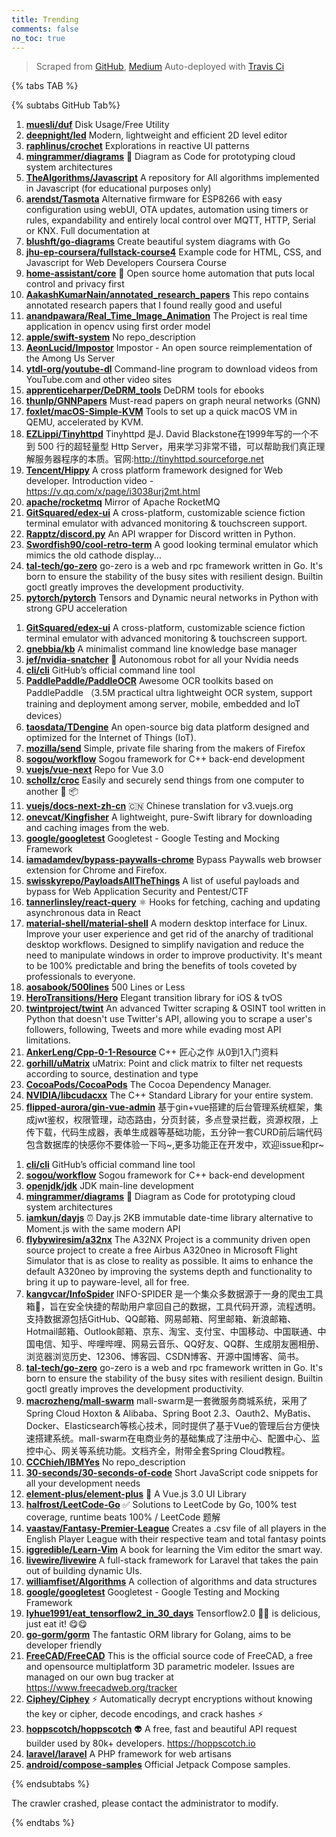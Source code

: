 ```yaml
---
title: Trending
comments: false
no_toc: true
---
```


> Scraped from [GitHub](https://github.com/trending), [Medium](https://medium.com/topic/popular)
Auto-deployed with [Travis Ci](https://travis-ci.org/)

{% tabs TAB %}
<!-- tab GitHub -->
{% subtabs GitHub Tab%}
<!-- tab Daily -->
1. [**muesli/duf**](https://github.com/muesli/duf)
Disk Usage/Free Utility
2. [**deepnight/led**](https://github.com/deepnight/led)
Modern, lightweight and efficient 2D level editor
3. [**raphlinus/crochet**](https://github.com/raphlinus/crochet)
Explorations in reactive UI patterns
4. [**mingrammer/diagrams**](https://github.com/mingrammer/diagrams)
🎨 Diagram as Code for prototyping cloud system architectures
5. [**TheAlgorithms/Javascript**](https://github.com/TheAlgorithms/Javascript)
A repository for All algorithms implemented in Javascript (for educational purposes only)
6. [**arendst/Tasmota**](https://github.com/arendst/Tasmota)
Alternative firmware for ESP8266 with easy configuration using webUI, OTA updates, automation using timers or rules, expandability and entirely local control over MQTT, HTTP, Serial or KNX. Full documentation at
7. [**blushft/go-diagrams**](https://github.com/blushft/go-diagrams)
Create beautiful system diagrams with Go
8. [**jhu-ep-coursera/fullstack-course4**](https://github.com/jhu-ep-coursera/fullstack-course4)
Example code for HTML, CSS, and Javascript for Web Developers Coursera Course
9. [**home-assistant/core**](https://github.com/home-assistant/core)
🏡 Open source home automation that puts local control and privacy first
10. [**AakashKumarNain/annotated_research_papers**](https://github.com/AakashKumarNain/annotated_research_papers)
This repo contains annotated research papers that I found really good and useful
11. [**anandpawara/Real_Time_Image_Animation**](https://github.com/anandpawara/Real_Time_Image_Animation)
The Project is real time application in opencv using first order model
12. [**apple/swift-system**](https://github.com/apple/swift-system)
No repo_description
13. [**AeonLucid/Impostor**](https://github.com/AeonLucid/Impostor)
Impostor - An open source reimplementation of the Among Us Server
14. [**ytdl-org/youtube-dl**](https://github.com/ytdl-org/youtube-dl)
Command-line program to download videos from YouTube.com and other video sites
15. [**apprenticeharper/DeDRM_tools**](https://github.com/apprenticeharper/DeDRM_tools)
DeDRM tools for ebooks
16. [**thunlp/GNNPapers**](https://github.com/thunlp/GNNPapers)
Must-read papers on graph neural networks (GNN)
17. [**foxlet/macOS-Simple-KVM**](https://github.com/foxlet/macOS-Simple-KVM)
Tools to set up a quick macOS VM in QEMU, accelerated by KVM.
18. [**EZLippi/Tinyhttpd**](https://github.com/EZLippi/Tinyhttpd)
Tinyhttpd 是J. David Blackstone在1999年写的一个不到 500 行的超轻量型 Http Server，用来学习非常不错，可以帮助我们真正理解服务器程序的本质。官网:http://tinyhttpd.sourceforge.net
19. [**Tencent/Hippy**](https://github.com/Tencent/Hippy)
A cross platform framework designed for Web developer. Introduction video - https://v.qq.com/x/page/i3038urj2mt.html
20. [**apache/rocketmq**](https://github.com/apache/rocketmq)
Mirror of Apache RocketMQ
21. [**GitSquared/edex-ui**](https://github.com/GitSquared/edex-ui)
A cross-platform, customizable science fiction terminal emulator with advanced monitoring & touchscreen support.
22. [**Rapptz/discord.py**](https://github.com/Rapptz/discord.py)
An API wrapper for Discord written in Python.
23. [**Swordfish90/cool-retro-term**](https://github.com/Swordfish90/cool-retro-term)
A good looking terminal emulator which mimics the old cathode display...
24. [**tal-tech/go-zero**](https://github.com/tal-tech/go-zero)
go-zero is a web and rpc framework written in Go. It's born to ensure the stability of the busy sites with resilient design. Builtin goctl greatly improves the development productivity.
25. [**pytorch/pytorch**](https://github.com/pytorch/pytorch)
Tensors and Dynamic neural networks in Python with strong GPU acceleration
<!-- endtab -->
<!-- tab Weekly -->
1. [**GitSquared/edex-ui**](https://github.com/GitSquared/edex-ui)
A cross-platform, customizable science fiction terminal emulator with advanced monitoring & touchscreen support.
2. [**gnebbia/kb**](https://github.com/gnebbia/kb)
A minimalist command line knowledge base manager
3. [**jef/nvidia-snatcher**](https://github.com/jef/nvidia-snatcher)
🤖 Autonomous robot for all your Nvidia needs
4. [**cli/cli**](https://github.com/cli/cli)
GitHub’s official command line tool
5. [**PaddlePaddle/PaddleOCR**](https://github.com/PaddlePaddle/PaddleOCR)
Awesome OCR toolkits based on PaddlePaddle （3.5M practical ultra lightweight OCR system, support training and deployment among server, mobile, embedded and IoT devices）
6. [**taosdata/TDengine**](https://github.com/taosdata/TDengine)
An open-source big data platform designed and optimized for the Internet of Things (IoT).
7. [**mozilla/send**](https://github.com/mozilla/send)
Simple, private file sharing from the makers of Firefox
8. [**sogou/workflow**](https://github.com/sogou/workflow)
Sogou framework for C++ back-end development
9. [**vuejs/vue-next**](https://github.com/vuejs/vue-next)
Repo for Vue 3.0
10. [**schollz/croc**](https://github.com/schollz/croc)
Easily and securely send things from one computer to another 🐊 📦
11. [**vuejs/docs-next-zh-cn**](https://github.com/vuejs/docs-next-zh-cn)
🇨🇳 Chinese translation for v3.vuejs.org
12. [**onevcat/Kingfisher**](https://github.com/onevcat/Kingfisher)
A lightweight, pure-Swift library for downloading and caching images from the web.
13. [**google/googletest**](https://github.com/google/googletest)
Googletest - Google Testing and Mocking Framework
14. [**iamadamdev/bypass-paywalls-chrome**](https://github.com/iamadamdev/bypass-paywalls-chrome)
Bypass Paywalls web browser extension for Chrome and Firefox.
15. [**swisskyrepo/PayloadsAllTheThings**](https://github.com/swisskyrepo/PayloadsAllTheThings)
A list of useful payloads and bypass for Web Application Security and Pentest/CTF
16. [**tannerlinsley/react-query**](https://github.com/tannerlinsley/react-query)
⚛️ Hooks for fetching, caching and updating asynchronous data in React
17. [**material-shell/material-shell**](https://github.com/material-shell/material-shell)
A modern desktop interface for Linux. Improve your user experience and get rid of the anarchy of traditional desktop workflows. Designed to simplify navigation and reduce the need to manipulate windows in order to improve productivity. It's meant to be 100% predictable and bring the benefits of tools coveted by professionals to everyone.
18. [**aosabook/500lines**](https://github.com/aosabook/500lines)
500 Lines or Less
19. [**HeroTransitions/Hero**](https://github.com/HeroTransitions/Hero)
Elegant transition library for iOS & tvOS
20. [**twintproject/twint**](https://github.com/twintproject/twint)
An advanced Twitter scraping & OSINT tool written in Python that doesn't use Twitter's API, allowing you to scrape a user's followers, following, Tweets and more while evading most API limitations.
21. [**AnkerLeng/Cpp-0-1-Resource**](https://github.com/AnkerLeng/Cpp-0-1-Resource)
C++ 匠心之作 从0到1入门资料
22. [**gorhill/uMatrix**](https://github.com/gorhill/uMatrix)
uMatrix: Point and click matrix to filter net requests according to source, destination and type
23. [**CocoaPods/CocoaPods**](https://github.com/CocoaPods/CocoaPods)
The Cocoa Dependency Manager.
24. [**NVIDIA/libcudacxx**](https://github.com/NVIDIA/libcudacxx)
The C++ Standard Library for your entire system.
25. [**flipped-aurora/gin-vue-admin**](https://github.com/flipped-aurora/gin-vue-admin)
基于gin+vue搭建的后台管理系统框架，集成jwt鉴权，权限管理，动态路由，分页封装，多点登录拦截，资源权限，上传下载，代码生成器，表单生成器等基础功能，五分钟一套CURD前后端代码包含数据库的快感你不要体验一下吗~,更多功能正在开发中，欢迎issue和pr~
<!-- endtab -->
<!-- tab Monthly -->
1. [**cli/cli**](https://github.com/cli/cli)
GitHub’s official command line tool
2. [**sogou/workflow**](https://github.com/sogou/workflow)
Sogou framework for C++ back-end development
3. [**openjdk/jdk**](https://github.com/openjdk/jdk)
JDK main-line development
4. [**mingrammer/diagrams**](https://github.com/mingrammer/diagrams)
🎨 Diagram as Code for prototyping cloud system architectures
5. [**iamkun/dayjs**](https://github.com/iamkun/dayjs)
⏰ Day.js 2KB immutable date-time library alternative to Moment.js with the same modern API
6. [**flybywiresim/a32nx**](https://github.com/flybywiresim/a32nx)
The A32NX Project is a community driven open source project to create a free Airbus A320neo in Microsoft Flight Simulator that is as close to reality as possible. It aims to enhance the default A320neo by improving the systems depth and functionality to bring it up to payware-level, all for free.
7. [**kangvcar/InfoSpider**](https://github.com/kangvcar/InfoSpider)
INFO-SPIDER 是一个集众多数据源于一身的爬虫工具箱🧰，旨在安全快捷的帮助用户拿回自己的数据，工具代码开源，流程透明。支持数据源包括GitHub、QQ邮箱、网易邮箱、阿里邮箱、新浪邮箱、Hotmail邮箱、Outlook邮箱、京东、淘宝、支付宝、中国移动、中国联通、中国电信、知乎、哔哩哔哩、网易云音乐、QQ好友、QQ群、生成朋友圈相册、浏览器浏览历史、12306、博客园、CSDN博客、开源中国博客、简书。
8. [**tal-tech/go-zero**](https://github.com/tal-tech/go-zero)
go-zero is a web and rpc framework written in Go. It's born to ensure the stability of the busy sites with resilient design. Builtin goctl greatly improves the development productivity.
9. [**macrozheng/mall-swarm**](https://github.com/macrozheng/mall-swarm)
mall-swarm是一套微服务商城系统，采用了 Spring Cloud Hoxton & Alibaba、Spring Boot 2.3、Oauth2、MyBatis、Docker、Elasticsearch等核心技术，同时提供了基于Vue的管理后台方便快速搭建系统。mall-swarm在电商业务的基础集成了注册中心、配置中心、监控中心、网关等系统功能。文档齐全，附带全套Spring Cloud教程。
10. [**CCChieh/IBMYes**](https://github.com/CCChieh/IBMYes)
No repo_description
11. [**30-seconds/30-seconds-of-code**](https://github.com/30-seconds/30-seconds-of-code)
Short JavaScript code snippets for all your development needs
12. [**element-plus/element-plus**](https://github.com/element-plus/element-plus)
🎉 A Vue.js 3.0 UI Library
13. [**halfrost/LeetCode-Go**](https://github.com/halfrost/LeetCode-Go)
✅ Solutions to LeetCode by Go, 100% test coverage, runtime beats 100% / LeetCode 题解
14. [**vaastav/Fantasy-Premier-League**](https://github.com/vaastav/Fantasy-Premier-League)
Creates a .csv file of all players in the English Player League with their respective team and total fantasy points
15. [**iggredible/Learn-Vim**](https://github.com/iggredible/Learn-Vim)
A book for learning the Vim editor the smart way.
16. [**livewire/livewire**](https://github.com/livewire/livewire)
A full-stack framework for Laravel that takes the pain out of building dynamic UIs.
17. [**williamfiset/Algorithms**](https://github.com/williamfiset/Algorithms)
A collection of algorithms and data structures
18. [**google/googletest**](https://github.com/google/googletest)
Googletest - Google Testing and Mocking Framework
19. [**lyhue1991/eat_tensorflow2_in_30_days**](https://github.com/lyhue1991/eat_tensorflow2_in_30_days)
Tensorflow2.0 🍎🍊 is delicious, just eat it! 😋😋
20. [**go-gorm/gorm**](https://github.com/go-gorm/gorm)
The fantastic ORM library for Golang, aims to be developer friendly
21. [**FreeCAD/FreeCAD**](https://github.com/FreeCAD/FreeCAD)
This is the official source code of FreeCAD, a free and opensource multiplatform 3D parametric modeler. Issues are managed on our own bug tracker at https://www.freecadweb.org/tracker
22. [**Ciphey/Ciphey**](https://github.com/Ciphey/Ciphey)
⚡ Automatically decrypt encryptions without knowing the key or cipher, decode encodings, and crack hashes ⚡
23. [**hoppscotch/hoppscotch**](https://github.com/hoppscotch/hoppscotch)
👽 A free, fast and beautiful API request builder used by 80k+ developers. https://hoppscotch.io
24. [**laravel/laravel**](https://github.com/laravel/laravel)
A PHP framework for web artisans
25. [**android/compose-samples**](https://github.com/android/compose-samples)
Official Jetpack Compose samples.
<!-- endtab -->
{% endsubtabs %}
<!-- endtab -->
<!-- tab Medium -->
The crawler crashed, please contact the administrator to modify.
<!-- endtab -->
{% endtabs %}
